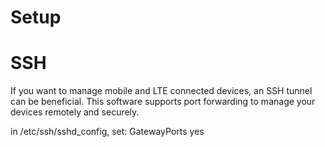 
# Setup

# SSH
If you want to manage mobile and LTE connected devices, an SSH tunnel can be beneficial. This software supports port forwarding to manage your devices remotely and securely.

in /etc/ssh/sshd_config, set:
GatewayPorts yes

